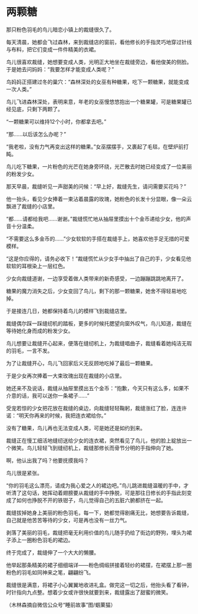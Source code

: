 # 两颗糖

那只粉色羽毛的鸟儿暗恋小镇上的裁缝很久了。 

每天清晨，她都会飞过森林，来到裁缝店的窗前，看他修长的手指灵巧地穿过针线与布料，把它们变成一件件精美的衣裙。 

鸟儿很喜欢裁缝，她想要变成人类，光明正大地坐在裁缝旁边，看他俊美的侧脸。于是她去问妈妈：“我要怎样才能变成人类呢？” 

鸟妈妈正搭建过冬的巢穴：“森林深处的女巫有种糖果，吃下一颗糖果，就能变成一次人类。” 

鸟儿飞进森林深处，表明来意，年老的女巫慢悠悠抱出一个糖果罐，可是糖果罐已经见底，只剩下两颗了。 

“一颗糖果可以维持12个小时，你都拿去吧。” 

“那……以后该怎么办呢？” 

“我老啦，没有力气再变出这样的糖果。”女巫摆摆手，又裹起了毛毯，在壁炉前打盹。 

鸟儿吃下糖果，一片粉色的光芒在她身旁环绕，光芒散去时她已经变成了一位美丽的粉发少女。 

那天早晨，裁缝听见一声甜美的问候：“早上好，裁缝先生，请问需要买花吗？” 

他一抬头，看见少女捧着一束沾着晨露的玫瑰，她粉色的长发十分显眼，像一朵云飘进了裁缝的小店里。 

“都……请都给我吧……谢谢。”裁缝慌忙地从抽屉里摸出十个金币递给少女，他的声音十分温柔。 

“不需要这么多金币的……”少女软软的手搭在裁缝手上，她喜欢他手足无措的可爱模样。 

“这是你应得的，请务必收下！”裁缝慌忙从少女手中抽出了自己的手，少女看见他软软的耳根染上一层红色。 

少女向裁缝道谢，一边享受着做人类带来的新奇感受，一边蹦蹦跳跳地离开了。 

糖果的魔力消失之后，少女变回了鸟儿，剩下的那一颗糖果，她舍不得轻易地吃掉。 

于是接连几日，她都保持着鸟儿的模样飞到裁缝店里。 

裁缝偶尔踩一踩缝纫机的踏板，更多的时候托腮望向窗外叹气，鸟儿知道，裁缝在等待她化身而成的粉发少女。 

鸟儿想要让裁缝开心起来，便落在缝纫机上，为裁缝唱曲子，裁缝看着她纯洁无瑕的羽毛，一言不发。 

为了让裁缝开心，鸟儿飞回家后义无反顾地吃掉了最后一颗糖果。 

于是少女再次捧着一大束玫瑰出现在裁缝的小店里。 

她还来不及说话，裁缝从抽屉里摸出五个金币：“抱歉，今天只有这么多，如果不介意的话，我可以送你一条裙子……” 

受宠若惊的少女把花放在裁缝的桌边，向裁缝轻轻鞠躬，裁缝涨红了脸，连连许诺：“明天你再来的时候，我把连衣裙给你。” 

没有了糖果，鸟儿再也无法变成人类，可是她还是如约到来。 

裁缝正在慢工细活地缝纫送给少女的连衣裙，突然看见了鸟儿，他的脸上綻放出一个微笑。鸟儿轻轻飞到缝纫机上，裁缝那修长而骨节分明的手指伸向了她。 

啊，他认出我了吗？他要抚摸我吗？ 

鸟儿很是紧张。 

“你的羽毛这么漂亮，请成为我心爱之人的裙边吧。”鸟儿跳进裁缝温暖的手中，才听清了这句话，她挥动着翅膀要从裁缝的手中挣脱，可是那往日修长的手指此刻变成了如何也挣脱不开的铁钳子，鸟儿觉得自己的五脏六腑都挤在一起。 

裁缝拔掉她身上美丽的粉色羽毛，每一下，她都觉得剧痛无比，她想要告诉裁缝，自己就是他苦苦等待的少女，可是再也没有一丝力气。 

剥落了美丽的羽毛，裁缝把毫无利用价值的鸟儿随手扔给了街边的野狗，埋头为裙子添上一圈粉色羽毛的裙边。 

终于完成了，裁缝伸了一个大大的懒腰。 

他举起那条精美的裙子细细端详——粉色绸缎拼接着轻纱的裙摆，在裙摆上那一圈粉色的羽毛如同神来之笔，翩翩纷飞。 

裁缝很是满意，将裙子小心翼翼地收进礼盒。做完这一切之后，他抬头看了看钟，时针指向九点整。想着少女或许很快就要到来，裁缝露出了甜蜜的微笑。 

（木林森摘自微信公众号“睡前故事”图/蝈菓猫）